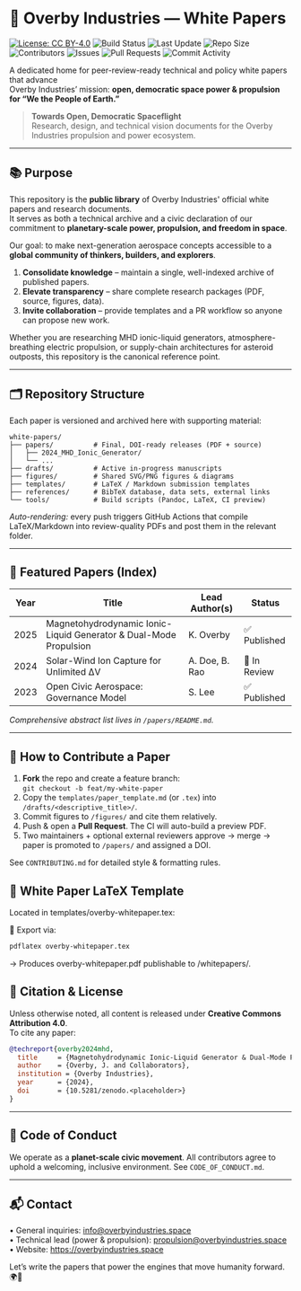 # 📄 Overby Industries — White Papers

[![License: CC BY-4.0](https://img.shields.io/badge/License-CC%20BY%204.0-lightgrey.svg)](LICENSE)
![Build Status](https://img.shields.io/badge/build-papers%20auto%20preview-green)
![Last Update](https://img.shields.io/github/last-commit/Overby-Industries/whitepapers)
![Repo Size](https://img.shields.io/github/repo-size/Overby-Industries/whitepapers)
![Contributors](https://img.shields.io/github/contributors/Overby-Industries/whitepapers)
![Issues](https://img.shields.io/github/issues-raw/Overby-Industries/whitepapers)
![Pull Requests](https://img.shields.io/github/issues-pr-raw/Overby-Industries/whitepapers)
![Commit Activity](https://img.shields.io/github/commit-activity/m/Overby-Industries/whitepapers)

A dedicated home for peer-review-ready technical and policy white papers that advance  
Overby Industries’ mission: **open, democratic space power & propulsion for “We the People of Earth.”**
> **Towards Open, Democratic Spaceflight**  
> Research, design, and technical vision documents for the Overby Industries propulsion and power ecosystem.

---

## 📚 Purpose

This repository is the **public library** of Overby Industries' official white papers and research documents.  
It serves as both a technical archive and a civic declaration of our commitment to **planetary-scale power, propulsion, and freedom in space**.

Our goal: to make next-generation aerospace concepts accessible to a **global community of thinkers, builders, and explorers**.

1. **Consolidate knowledge** – maintain a single, well-indexed archive of published papers.  
2. **Elevate transparency** – share complete research packages (PDF, source, figures, data).  
3. **Invite collaboration** – provide templates and a PR workflow so anyone can propose new work.  

Whether you are researching MHD ionic-liquid generators, atmosphere-breathing electric propulsion, or supply-chain architectures for asteroid outposts, this repository is the canonical reference point.

---

## 🗂️ Repository Structure
Each paper is versioned and archived here with supporting material:

```
white-papers/
├── papers/          # Final, DOI-ready releases (PDF + source)
│   ├── 2024_MHD_Ionic_Generator/
│   └── ...
├── drafts/          # Active in-progress manuscripts
├── figures/         # Shared SVG/PNG figures & diagrams
├── templates/       # LaTeX / Markdown submission templates
├── references/      # BibTeX database, data sets, external links
└── tools/           # Build scripts (Pandoc, LaTeX, CI preview)
```

*Auto-rendering:* every push triggers GitHub Actions that compile LaTeX/Markdown into review-quality PDFs and post them in the relevant folder.

---

## 🚀 Featured Papers (Index)

| Year | Title | Lead Author(s) | Status |
|------|-------|----------------|--------|
| 2025 | Magnetohydrodynamic Ionic-Liquid Generator & Dual-Mode Propulsion | K. Overby | ✅ Published |
| 2024 | Solar-Wind Ion Capture for Unlimited ΔV | A. Doe, B. Rao | 🔄 In Review |
| 2023 | Open Civic Aerospace: Governance Model | S. Lee | ✅ Published |

_Comprehensive abstract list lives in `/papers/README.md`._

---

## 📝 How to Contribute a Paper

1. **Fork** the repo and create a feature branch:  
   `git checkout -b feat/my-white-paper`
2. Copy the `templates/paper_template.md` (or `.tex`) into `/drafts/<descriptive_title>/`.
3. Commit figures to `/figures/` and cite them relatively.
4. Push & open a **Pull Request**. The CI will auto-build a preview PDF.
5. Two maintainers + optional external reviewers approve → merge → paper is promoted to `/papers/` and assigned a DOI.

See `CONTRIBUTING.md` for detailed style & formatting rules.

## 📄 White Paper LaTeX Template
Located in templates/overby-whitepaper.tex:

📌 Export via:

```bash
pdflatex overby-whitepaper.tex
```
→ Produces overby-whitepaper.pdf publishable to /whitepapers/.

## 📑 Citation & License

Unless otherwise noted, all content is released under **Creative Commons Attribution 4.0**.  
To cite any paper:

```bibtex
@techreport{overby2024mhd,
  title     = {Magnetohydrodynamic Ionic-Liquid Generator & Dual-Mode Propulsion},
  author    = {Overby, J. and Collaborators},
  institution = {Overby Industries},
  year      = {2024},
  doi       = {10.5281/zenodo.<placeholder>}
}
```

---

## 🤝 Code of Conduct

We operate as a **planet-scale civic movement**. All contributors agree to uphold a welcoming, inclusive environment. See `CODE_OF_CONDUCT.md`.

---

## 📬 Contact

• General inquiries: info@overbyindustries.space  
• Technical lead (power & propulsion): propulsion@overbyindustries.space  
• Website: https://overbyindustries.space  

Let’s write the papers that power the engines that move humanity forward. 🌍🚀
